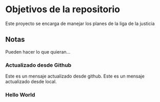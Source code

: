 # Objetivos de la repositorio

Este proyecto se encarga de manejar los planes de la liga de la justicia

## Notas

Pueden hacer lo que quieran...

### Actualizado desde Github

Este es un mensaje actualizado desde github.
Este es un mensaje actualizado desde local.


### Hello World
